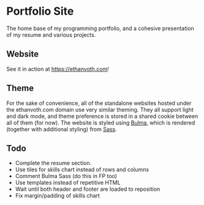 # Portfolio Site
The home base of my programming portfolio, and a cohesive presentation of my resume and various projects.

## Website
See it in action at https://ethanvoth.com!

## Theme
For the sake of convenience, all of the standalone websites hosted under the ethanvoth.com domain use very similar theming. They all support light and dark mode, and theme preference is stored in a shared cookie between all of them (for now). The website is styled using [Bulma](https://bulma.io/), which is rendered (together with additional styling) from [Sass](https://sass-lang.com/).

## Todo
- Complete the resume section.
- Use tiles for skills chart instead of rows and columns
- Comment Bulma Sass (do this in FP too)
- Use templates instead of repetitive HTML
- Wait until both header and footer are loaded to reposition
- Fix margin/padding of skills chart